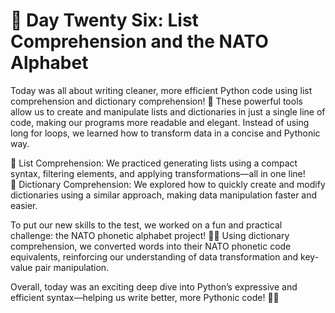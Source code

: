 # 🎯 Day Twenty Six: List Comprehension and the NATO Alphabet

Today was all about writing cleaner, more efficient Python code using list comprehension and dictionary comprehension! 🚀 These powerful tools allow us to create and manipulate lists and dictionaries in just a single line of code, making our programs more readable and elegant. Instead of using long for loops, we learned how to transform data in a concise and Pythonic way.

🔹 List Comprehension: We practiced generating lists using a compact syntax, filtering elements, and applying transformations—all in one line!  
🔹 Dictionary Comprehension: We explored how to quickly create and modify dictionaries using a similar approach, making data manipulation faster and easier.

To put our new skills to the test, we worked on a fun and practical challenge: the NATO phonetic alphabet project! 🎤🔡 Using dictionary comprehension, we converted words into their NATO phonetic code equivalents, reinforcing our understanding of data transformation and key-value pair manipulation.

Overall, today was an exciting deep dive into Python’s expressive and efficient syntax—helping us write better, more Pythonic code! 🐍✨